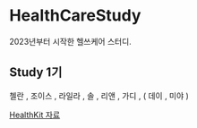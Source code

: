 # HealthCareStudy
2023년부터 시작한 헬쓰케어 스터디. 

## Study 1기
첼란 , 조이스 , 라일라 , 솔 , 리앤 , 가디 , ( 데이 , 미야 )

[HealthKit 자료]()
